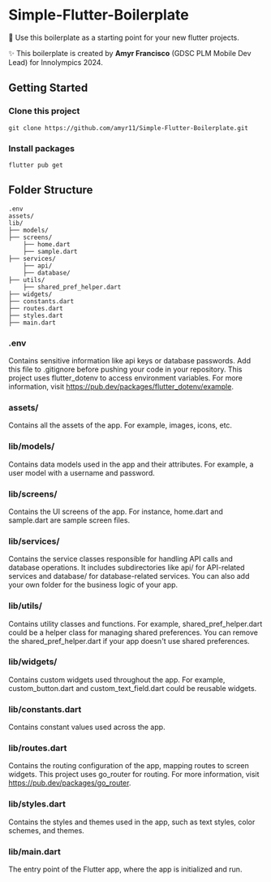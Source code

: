 # Simple-Flutter-Boilerplate

📍 Use this boilerplate as a starting point for your new flutter projects.

✨ This boilerplate is created by **Amyr Francisco** (GDSC PLM Mobile Dev Lead) for Innolympics 2024.

## Getting Started

### Clone this project
```
git clone https://github.com/amyr11/Simple-Flutter-Boilerplate.git
```

### Install packages
```
flutter pub get
```

## Folder Structure
```
.env
assets/
lib/
├── models/
├── screens/
    ├── home.dart
    ├── sample.dart
├── services/
    ├── api/
    ├── database/
├── utils/
    ├── shared_pref_helper.dart
├── widgets/
├── constants.dart
├── routes.dart
├── styles.dart
├── main.dart
```

### .env
Contains sensitive information like api keys or database passwords. Add this file to .gitignore before pushing your code in your repository. This project uses flutter_dotenv to access environment variables. For more information, visit https://pub.dev/packages/flutter_dotenv/example.

### assets/
Contains all the assets of the app. For example, images, icons, etc.

### lib/models/
Contains data models used in the app and their attributes. For example, a user model with a username and password.

### lib/screens/
Contains the UI screens of the app. For instance, home.dart and sample.dart are sample screen files.

### lib/services/
Contains the service classes responsible for handling API calls and database operations. It includes subdirectories like api/ for API-related services and database/ for database-related services. You can also add your own folder for the business logic of your app.

### lib/utils/
Contains utility classes and functions. For example, shared_pref_helper.dart could be a helper class for managing shared preferences. You can remove the shared_pref_helper.dart if your app doesn't use shared preferences.

### lib/widgets/
Contains custom widgets used throughout the app. For example, custom_button.dart and custom_text_field.dart could be reusable widgets.

### lib/constants.dart
Contains constant values used across the app.

### lib/routes.dart
Contains the routing configuration of the app, mapping routes to screen widgets. This project uses go_router for routing. For more information, visit https://pub.dev/packages/go_router.

### lib/styles.dart
Contains the styles and themes used in the app, such as text styles, color schemes, and themes.

### lib/main.dart
The entry point of the Flutter app, where the app is initialized and run.
